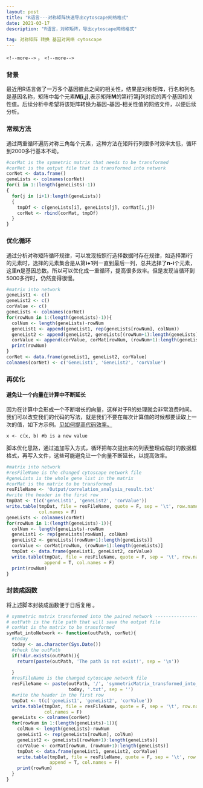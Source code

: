 ```yaml
---
layout: post
title: "R语言---对称矩阵快速导出cytoscape网络格式"
date: 2021-03-17 
description: "R语言，对称矩阵，导出cytoscape网络格式"

tag: 对称矩阵 转换 基因对网络 cytoscape
---   
```


`<!--more-->` ， `<!--more-->` 

### 背景

最近用R语言做了一万多个基因彼此之间的相关性，结果是对称矩阵，行名和列名是基因名称，矩阵中每个元素**M[i,j]**,表示矩阵**M**的第**i**行第**j**列对应的两个基因相关性值。后续分析中希望将该矩阵转换为基因-基因-相关性值的网络文件，以便后续分析。

### 常规方法
通过两重循环遍历对称三角每个元素，这种方法在矩阵行列很多时效率太低，循环到2000多行基本不动。

```R
#corMat is the symmetric matrix that needs to be transformed
#corNet is the output file that is transformed into network
corNet <- data.frame()
geneLists <- colnames(corNet)
for(i in 1:(length(geneLists)-1))
{
  for(j in (i+1):length(geneLists))
  {
    tmpDf <- c(geneLists[i], geneLists[j], corMat[i,j])
    corNet <- rbind(corMat, tmpDf)
  }
}
```

### 优化循环

通过分析对称矩阵循环规律，可以发现按照行选择数据时存在规律，如选择第**i**行的元素时，选择的元素集合是从第**i+1**列一直到最后一列，总共选择了**n-i**个元素，这里**n**是基因总数。所以可以优化成一重循环，提高很多效率。但是发现当循环到5000多行时，仍然变得很慢。

```R
#matrix into network
geneList1 <- c()
geneList2 <- c()
corValue <- c()
geneLists <- colnames(corNet)
for(rowNum in 1:(length(geneLists)-1)){
  colNum <- length(geneLists)-rowNum
  geneList1 <- append(geneList1, rep(geneLists[rowNum], colNum))
  geneList2 <- append(geneList2, geneLists[(rowNum+1):length(geneLists)])
  corValue <- append(corValue, corMat[rowNum, (rowNum+1):length(geneLists)])
  print(rowNum)
}
corNet <- data.frame(geneList1, geneList2, corValue)
colnames(corNet) <- c('GeneList1', 'GeneList2', 'corValue')
```

### 再优化

#### 避免让一个向量在计算中不断延长

因为在计算中会形成一个不断增长的向量，这样对于R的处理就会非常浪费时间。我们可以改变我们的代码的写法，就是我们不要在每次计算值的时候都要读取上一次的值，如下方示例。[见如何提高代码效率。](https://www.zhihu.com/question/349718672)


	x <- c(x, b) #b is a new value

脚本优化思路，通过追加写入方式，循环把每次提出来的列表整理成临时的数据框格式，再写入文件，这些可能避免让一个向量不断延长，以提高效率。

```R
#matrix into network
#resFileName is the changed cytoscape network file
#geneLists is the whole gene list in the matrix
#corMat is the matrix to be transformed
resFileName <- 'Output/correlation_analysis_result.txt'
#write the header in the first row
tmpDat <- t(c('geneList1', 'geneList2', 'corValue'))
write.table(tmpDat, file = resFileName, quote = F, sep = '\t', row.names = F,
            col.names = F)
geneLists <- colnames(corNet)
for(rowNum in 1:(length(geneLists)-1)){
  colNum <- length(geneLists)-rowNum
  geneList1 <- rep(geneLists[rowNum], colNum)
  geneList2 <- geneLists[(rowNum+1):length(geneLists)]
  corValue <- corMat[rowNum, (rowNum+1):length(geneLists)]  
  tmpDat <- data.frame(geneList1, geneList2, corValue)
  write.table(tmpDat, file = resFileName, quote = F, sep = '\t', row.names = F,
              append = T, col.names = F)
  print(rowNum)
}
```

### 封装成函数
将上述脚本封装成函数便于日后复用 。

```R
# symmetric matrix transformed into the paired network --------------------
# outPath is the file path that will save the output file
# corMat is the matrix to be transformed
symMat_intoNetwork <- function(outPath, corNet){
  #today
  today <- as.character(Sys.Date())
  #check the outPath
  if(!dir.exists(outPath)){
    return(paste(outPath, 'The path is not exist!', sep = '\n'))
    
  }
  #resFileName is the changed cytoscape network file
  resFileName <- paste(outPath, '/', 'symmetricMatrix_transformed_into_network_',
                       today, '.txt', sep = '')
  #write the header in the first row
  tmpDat <- t(c('geneList1', 'geneList2', 'corValue'))
  write.table(tmpDat, file = resFileName, quote = F, sep = '\t', row.names = F,
              col.names = F)
  geneLists <- colnames(corNet)
  for(rowNum in 1:(length(geneLists)-1)){
    colNum <- length(geneLists)-rowNum
    geneList1 <- rep(geneLists[rowNum], colNum)
    geneList2 <- geneLists[(rowNum+1):length(geneLists)]
    corValue <- corMat[rowNum, (rowNum+1):length(geneLists)]  
    tmpDat <- data.frame(geneList1, geneList2, corValue)
    write.table(tmpDat, file = resFileName, quote = F, sep = '\t', row.names = F,
                append = T, col.names = F)
    print(rowNum)
  }
} 
```



<p> </p>

<p> </p>

